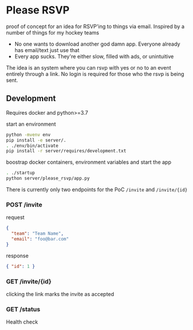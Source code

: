 # Please RSVP

proof of concept for an idea for RSVP'ing to things via email.
Inspired by a number of things for my hockey teams

- No one wants to download another god damn app. Everyone already has email/text just use that
- Every app sucks. They're either slow, filled with ads, or unintuitive

The idea is an system where you can rsvp with yes or no to an event entirely through a link. No login is required for those who the rsvp is being sent.

## Development

Requires docker and python>=3.7

start an environment

```bash
python -mvenv env
pip install -e server/.
. ./env/bin/activate
pip install -r server/requires/development.txt
```

boostrap docker containers, environment variables and start the app

```bash
. ./startup
python server/please_rsvp/app.py
```

There is currently only two endpoints for the PoC `/invite` and `/invite/{id}`

### POST /invite

request

```json
{
  "team": "Team Name",
  "email": "foo@bar.com"
}
```

response

```json
{ "id": 1 }
```

### GET /invite/{id}

clicking the link marks the invite as accepted

### GET /status

Health check
